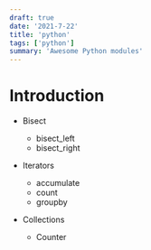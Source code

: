 ```yaml
---
draft: true
date: '2021-7-22'
title: 'python'
tags: ['python']
summary: 'Awesome Python modules'
---
```


# Introduction

- Bisect
  - bisect_left
  - bisect_right
- Iterators

  - accumulate
  - count
  - groupby

- Collections
  - Counter
